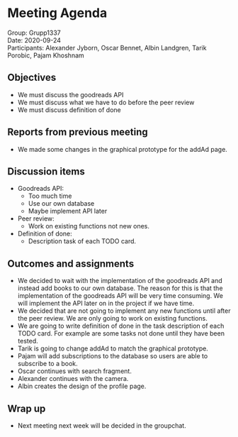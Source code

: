 # Meeting Agenda
Group: Grupp1337  
Date: 2020-09-24   
Participants: Alexander Jyborn, Oscar Bennet, Albin Landgren, Tarik Porobic, Pajam Khoshnam  
## Objectives
- We must discuss the goodreads API
- We must discuss what we have to do before the peer review
- We must discuss definition of done
## Reports from previous meeting
- We made some changes in the graphical prototype for the addAd page. 
## Discussion items
- Goodreads API:
  - Too much time
  - Use our own database
  - Maybe implement API later
- Peer review: 
  - Work on existing functions not new ones. 
- Definition of done:
  - Description task of each TODO card. 
## Outcomes and assignments
- We decided to wait with the implementation of the goodreads API and instead add books to our own database. The reason for this is that the implementation of the goodreads API will be very time consuming. We will implement the API later on in the project if we have time. 
- We decided that are not going to implement any new functions until after the peer review. We are only going to work on existing functions. 
- We are going to write definition of done in the task description of each TODO card. For example are some tasks not done until they have been tested. 
- Tarik is going to change addAd to match the graphical prototype.
- Pajam will add subscriptions to the database so users are able to subscribe to a book. 
- Oscar continues with search fragment.
- Alexander continues with the camera. 
- Albin creates the design of the profile page. 
## Wrap up
- Next meeting next week will be decided in the groupchat. 
